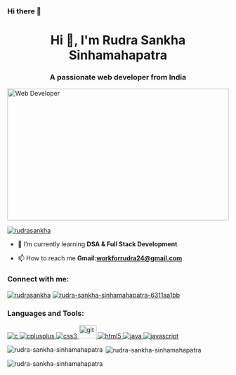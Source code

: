 ### Hi there 👋
<h1 align="center">Hi 👋, I'm Rudra Sankha Sinhamahapatra</h1>
<h3 align="center">A passionate web developer from India</h3>
<p align="centre"><img src="https://static.scientificamerican.com/sciam/cache/file/1FCF0242-35AD-4E97-9558FBD4278568CD_source.jpg?w=590&h=800&BF5A7813-AAD3-4906-8D105601069D23B4" alt="Web Developer" height="300px" width="100%"/> </p>
<p align="left"> <a href="https://twitter.com/rudrasankha" target="_blank"><img src="https://img.shields.io/twitter/follow/rudrasankha?logo=twitter&style=for-the-badge" alt="rudrasankha" /></a> </p>


- 🌱 I’m currently learning **DSA & Full Stack Development**

- 📫 How to reach me **Gmail:workforrudra24@gmail.com**

<h3 align="left">Connect with me:</h3>
<p align="left">
<a href="https://twitter.com/rudrasankha" target="_blank"><img align="center" src="https://img.shields.io/badge/Twitter-1DA1F2?style=for-the-badge&logo=twitter&logoColor=white" alt="rudrasankha"/></a>
<a href="https://linkedin.com/in/rudra-sankha-sinhamahapatra-6311aa1bb" target="_blank"><img align="center" src="https://img.shields.io/badge/LinkedIn-0077B5?style=for-the-badge&logo=linkedin&logoColor=white" alt="rudra-sankha-sinhamahapatra-6311aa1bb"  /></a>
</p>

<h3 align="left">Languages and Tools:</h3>
<p align="left"> <a href="https://www.cprogramming.com/" target="_blank" rel="noreferrer"> <img src="https://img.shields.io/badge/C-00599C?style=for-the-badge&logo=c&logoColor=white" alt="c"/> </a> <a href="https://www.w3schools.com/cpp/" target="_blank" rel="noreferrer"> <img src="https://img.shields.io/badge/C%2B%2B-00599C?style=for-the-badge&logo=c%2B%2B&logoColor=white" alt="cplusplus" /> </a> <a href="https://www.w3schools.com/css/" target="_blank" rel="noreferrer"> <img src="https://img.shields.io/badge/CSS3-1572B6?style=for-the-badge&logo=css3&logoColor=white" alt="css3" /> </a> <a href="https://git-scm.com/" target="_blank" rel="noreferrer"> <img src="https://img.shields.io/badge/GIT-E44C30?style=for-the-badge&logo=git&logoColor=white" alt="git" width="40" height="30"/> </a> <a href="https://www.w3.org/html/" target="_blank" rel="noreferrer"> <img src="https://img.shields.io/badge/HTML5-E34F26?style=for-the-badge&logo=html5&logoColor=white" alt="html5" /> </a> <a href="https://www.java.com" target="_blank" rel="noreferrer"> <img src="https://img.shields.io/badge/java-%23ED8B00.svg?style=for-the-badge&logo=openjdk&logoColor=white" alt="java" /> </a> <a href="https://developer.mozilla.org/en-US/docs/Web/JavaScript" target="_blank" rel="noreferrer"> <img src="https://img.shields.io/badge/JavaScript-323330?style=for-the-badge&logo=javascript&logoColor=F7DF1E" alt="javascript"/> </a> </p>

<p><img align="left" src="https://github-readme-stats.vercel.app/api/top-langs?username=rudra-sankha-sinhamahapatra&show_icons=true&locale=en&layout=compact" alt="rudra-sankha-sinhamahapatra" /></p>

<p>&nbsp;<img align="center" src="https://github-readme-stats.vercel.app/api?username=rudra-sankha-sinhamahapatra&show_icons=true&locale=en" alt="rudra-sankha-sinhamahapatra" /></p>

<p><img align="center" src="https://github-readme-streak-stats.herokuapp.com/?user=rudra-sankha-sinhamahapatra&" alt="rudra-sankha-sinhamahapatra" /></p>


<!--
**Rudra-Sankha-Sinhamahapatra/Rudra-Sankha-Sinhamahapatra** is a ✨ _special_ ✨ repository because its `README.md` (this file) appears on your GitHub profile.

Here are some ideas to get you started:

- 🔭 I’m currently working on ...
- 🌱 I’m currently learning ...
- 👯 I’m looking to collaborate on ...
- 🤔 I’m looking for help with ...
- 💬 Ask me about ...
- 📫 How to reach me: ...
- 😄 Pronouns: ...
- ⚡ Fun fact: ...
-->
